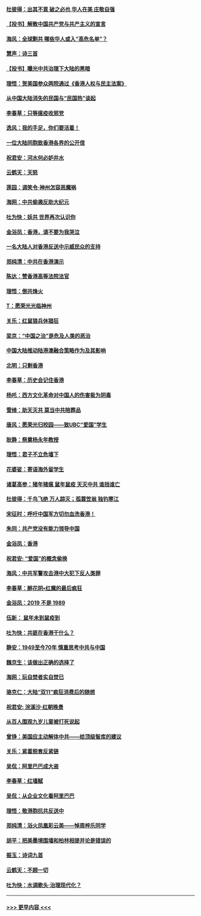 #### [杜彼得：出其不意 破之必也 华人在美 庄敬自强](../pages/nsc993/n11679554.md?t=11260733) 
#### [【投书】解散中国共产党与共产主义的宣言](../pages/nsc993/n11679177.md?t=11260733) 
#### [海风：全球剿共 哪些华人或入“高危名单”？](../pages/nsc993/n11678617.md?t=11260733) 
#### [慧声：诗三首](../pages/nsc993/n11678848.md?t=11260733) 
#### [【投书】曝光中共治理下大陆的黑暗](../pages/nsc993/n11678674.md?t=11260733) 
#### [理悟：贺美国参众两院通过《香港人权与民主法案》](../pages/nsc993/n11678104.md?t=11260733) 
#### [从中国大陆消失的民国与“民国热”谈起](../pages/nsc993/n11678075.md?t=11260733) 
#### [李春草：只等瘟疫收邪党](../pages/nsc993/n11677308.md?t=11260733) 
#### [逸风：我的手足，你们要活着！](../pages/nsc993/n11676352.md?t=11260733) 
#### [一位大陆同胞致香港各界的公开信](../pages/nsc993/n11675761.md?t=11260733) 
#### [祝君安：河水何必妒井水](../pages/nsc993/n11675746.md?t=11260733) 
#### [云鹤天：天怒](../pages/nsc993/n11675718.md?t=11260733) 
#### [莲园：调笑令‧神州怎容恶魔祸](../pages/nsc993/n11675648.md?t=11260733) 
#### [海网：中共偷袭反助大纪元](../pages/nsc993/n11673515.md?t=11260733) 
#### [吐为快：妖共 世界再次认识你](../pages/nsc993/n11673506.md?t=11260733) 
#### [金浴凤：香港，请不要为我哭泣](../pages/nsc993/n11673248.md?t=11260733) 
#### [一名大陆人对香港反送中示威民众的支持](../pages/nsc993/n11672615.md?t=11260733) 
#### [郑纯清：中共在香港演示](../pages/nsc993/n11670539.md?t=11260733) 
#### [陈达：赞香港高等法院法官](../pages/nsc993/n11669542.md?t=11260733) 
#### [理悟：倒共烽火](../pages/nsc993/n11668844.md?t=11260733) 
#### [T：愿荣光光临神州](../pages/nsc993/n11668421.md?t=11260733) 
#### [关乐：红鼠狼兵休猖狂](../pages/nsc993/n11668378.md?t=11260733) 
#### [梁京：“中国之治”是危及人类的恶治](../pages/nsc993/n11668328.md?t=11260733) 
#### [中国大陆推动陆港澳融合策略作为及其影响](../pages/nsc993/n11668157.md?t=11260733) 
#### [北明：只剩香港](../pages/nsc993/n11668002.md?t=11260733) 
#### [李春草：历史会记住香港](../pages/nsc993/n11667927.md?t=11260733) 
#### [杨吒：西方文化革命对中国人的伤害极为阴毒](../pages/nsc993/n11664521.md?t=11260733) 
#### [雪绮：助天灭共 莫当中共陪葬品](../pages/nsc993/n11662650.md?t=11260733) 
#### [唐风：愿荣光归校园——致UBC“爱国”学生](../pages/nsc993/n11662194.md?t=11260733) 
#### [耿静：祭奠杨永年教授](../pages/nsc993/n11662514.md?t=11260733) 
#### [理悟：君子不立危墙下](../pages/nsc993/n11662172.md?t=11260733) 
#### [花婆娑：寄语海外留学生](../pages/nsc993/n11662121.md?t=11260733) 
#### [诸葛高参：猪年猪瘟 鼠年鼠疫 天灭中共 谁挡谁亡](../pages/nsc993/n11661980.md?t=11260733) 
#### [杜彼得：千鸟飞绝 万人踪灭；孤蓑笠翁 独钓寒江](../pages/nsc993/n11661170.md?t=11260733) 
#### [宋征时：呼吁中国军方切勿血洗香港！](../pages/nsc993/n11415318.md?t=11260733) 
#### [朱同：共产党没有能力领导中国](../pages/nsc993/n11660421.md?t=11260733) 
#### [金浴凤：香港](../pages/nsc993/n11660419.md?t=11260733) 
#### [祝君安: “爱国”的概念偷换](../pages/nsc993/n11659706.md?t=11260733) 
#### [海风：中共军警攻击港中大犯下反人类罪](../pages/nsc993/n11659632.md?t=11260733) 
#### [李春草：醉花阴•红魔的最后疯狂](../pages/nsc993/n11659287.md?t=11260733) 
#### [金浴凤：2019 不是 1989](../pages/nsc993/n11657663.md?t=11260733) 
#### [伍新： 鼠年未到鼠疫到](../pages/nsc993/n11655098.md?t=11260733) 
#### [吐为快：共匪在香港干什么？](../pages/nsc993/n11654891.md?t=11260733) 
#### [静安：1949至今70年 慎重思考中共与中国](../pages/nsc993/n11651244.md?t=11260733) 
#### [魏京生：该做出正确的选择了](../pages/nsc993/n11653084.md?t=11260733) 
#### [海网：玩自焚者实自焚已](../pages/nsc993/n11652423.md?t=11260733) 
#### [骆克仁：大陆“双11”疯狂消费后的随想](../pages/nsc993/n11652305.md?t=11260733) 
#### [祝君安: 浣溪沙·红朝晚景](../pages/nsc993/n11652258.md?t=11260733) 
#### [从百人围观九岁儿童被打死说起](../pages/nsc993/n11651030.md?t=11260733) 
#### [曾铮：美国应主动解体中共——给顶级智库的建议](../pages/nsc993/n11649888.md?t=11260733) 
#### [关乐：紧着脱套反紧链](../pages/nsc993/n11649069.md?t=11260733) 
#### [吴侃：阿里巴巴成大盗](../pages/nsc993/n11645523.md?t=11260733) 
#### [李春草：红墙赋](../pages/nsc993/n11646389.md?t=11260733) 
#### [吴侃：从企业文化看阿里巴巴](../pages/nsc993/n11645476.md?t=11260733) 
#### [理悟：敬港胞抗共反送中](../pages/nsc993/n11645466.md?t=11260733) 
#### [郑纯清：浴火凤凰彩云美——悼周梓乐同学](../pages/nsc993/n11645155.md?t=11260733) 
#### [胡平：把美墨境围墙和柏林相提并论是错误的](../pages/nsc993/n11645134.md?t=11260733) 
#### [振玉：诗词九首](../pages/nsc993/n11644081.md?t=11260733) 
#### [云鹤天：不顾一切](../pages/nsc993/n11643508.md?t=11260733) 
#### [吐为快：水调歌头·治理现代化？](../pages/nsc993/n11643485.md?t=11260733) 

----
#### [ >>> 更早内容 <<< ](../indexes/nsc993-earlier.md)
